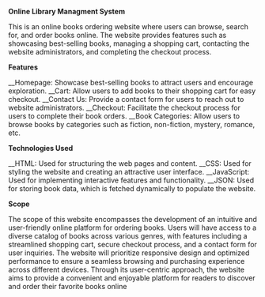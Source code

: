 **Online Library Managment System**

This is an online books ordering website where users can browse, search for, and order books online. The website provides features such as showcasing best-selling books, managing a shopping cart, contacting the website administrators, and completing the checkout process.

**Features**

__Homepage: Showcase best-selling books to attract users and encourage exploration.
__Cart: Allow users to add books to their shopping cart for easy checkout.
__Contact Us: Provide a contact form for users to reach out to website administrators.
__Checkout: Facilitate the checkout process for users to complete their book orders.
__Book Categories: Allow users to browse books by categories such as fiction, non-fiction, mystery, romance, etc.

**Technologies Used**

__HTML: Used for structuring the web pages and content.
__CSS: Used for styling the website and creating an attractive user interface.
__JavaScript: Used for implementing interactive features and functionality.
__JSON: Used for storing book data, which is fetched dynamically to populate the website.

**Scope**

The scope of this website encompasses the development of an intuitive and user-friendly online platform for ordering books. Users will have access to a diverse catalog of books across various genres, with features including a streamlined shopping cart, secure checkout process, and a contact form for user inquiries. The website will prioritize responsive design and optimized performance to ensure a seamless browsing and purchasing experience across different devices. Through its user-centric approach, the website aims to provide a convenient and enjoyable platform for readers to discover and order their favorite books online
